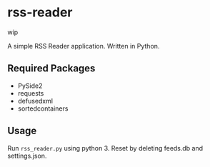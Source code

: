 # rss-reader

wip

A simple RSS Reader application. Written in Python.

## Required Packages

* PySide2
* requests
* defusedxml
* sortedcontainers

## Usage

Run `rss_reader.py` using python 3. Reset by deleting feeds.db and settings.json.